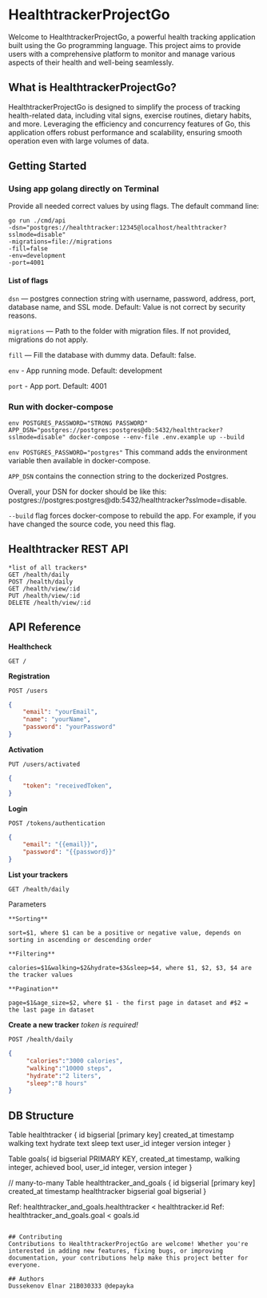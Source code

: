 # HealthtrackerProjectGo
Welcome to HealthtrackerProjectGo, a powerful health tracking application built using the Go programming language. This project aims to provide users with a comprehensive platform to monitor and manage various aspects of their health and well-being seamlessly.
## What is HealthtrackerProjectGo?
HealthtrackerProjectGo is designed to simplify the process of tracking health-related data, including vital signs, exercise routines, dietary habits, and more. Leveraging the efficiency and concurrency features of Go, this application offers robust performance and scalability, ensuring smooth operation even with large volumes of data.
## Getting Started
### Using app golang directly on Terminal
Provide all needed correct values by using flags. The default command line:
```
go run ./cmd/api
-dsn="postgres://healthtracker:12345@localhost/healthtracker?sslmode=disable"
-migrations=file://migrations
-fill=false
-env=development
-port=4001
```
#### List of flags
```dsn``` — postgres connection string with username, password, address, port, database name, and SSL mode. Default: Value is not correct by security reasons.

```migrations``` — Path to the folder with migration files. If not provided, migrations do not apply.

```fill``` — Fill the database with dummy data. Default: false.

```env``` - App running mode. Default: development

```port``` - App port. Default: 4001


### Run with docker-compose
```
env POSTGRES_PASSWORD="STRONG PASSWORD" APP_DSN="postgres://postgres:postgres@db:5432/healthtracker?sslmode=disable" docker-compose --env-file .env.example up --build
```

```env POSTGRES_PASSWORD="postgres"``` This command adds the environment variable then available in docker-compose.

```APP_DSN``` contains the connection string to the dockerized Postgres.

Overall, your DSN for docker should be like this: postgres://postgres:postgres@db:5432/healthtracker?sslmode=disable.

```--build``` flag forces docker-compose to rebuild the app. For example, if you have changed the source code, you need this flag.

## Healthtracker REST API
```
*list of all trackers*
GET /health/daily  
POST /health/daily  
GET /health/view/:id  
PUT /health/view/:id  
DELETE /health/view/:id  
```
## API Reference
**Healthcheck**

``` 
GET /
 ```

**Registration**

```
POST /users
```

```json
{
    "email": "yourEmail",
    "name": "yourName",
    "password": "yourPassword"
}
```

**Activation**

```
PUT /users/activated
```

```json
{
    "token": "receivedToken",
}
```

**Login**

```
POST /tokens/authentication
```

```json
{
    "email": "{{email}}",
    "password": "{{password}}"
}
```

**List your trackers**

```
GET /health/daily
```

Parameters

```
**Sorting**

sort=$1, where $1 can be a positive or negative value, depends on sorting in ascending or descending order

**Filtering**

calories=$1&walking=$2&hydrate=$3&sleep=$4, where $1, $2, $3, $4 are the tracker values

**Pagination**

page=$1&age_size=$2, where $1 - the first page in dataset and #$2 = the last page in dataset
```

**Create a new tracker** *token is required!*

```
POST /health/daily
```

```json
{  
     "calories":"3000 calories",
     "walking":"10000 steps",
     "hydrate":"2 liters",
     "sleep":"8 hours"
}
```

## DB Structure
Table healthtracker {
    id bigserial [primary key]
    created_at timestamp
    walking text
    hydrate text
    sleep text
    user_id integer
    version integer
}

Table goals{
    id bigserial PRIMARY KEY,
    created_at timestamp,
    walking integer,
    achieved bool,
    user_id integer, 
    version integer
}

// many-to-many
Table healthtracker_and_goals {
  id bigserial [primary key]
  created_at timestamp
  healthtracker bigserial
  goal bigserial
}

Ref: healthtracker_and_goals.healthtracker < healthtracker.id
Ref: healthtracker_and_goals.goal < goals.id
```

## Contributing 
Contributions to HealthtrackerProjectGo are welcome! Whether you're interested in adding new features, fixing bugs, or improving documentation, your contributions help make this project better for everyone.

## Authors
Dussekenov Elnar 21B030333 @depayka
